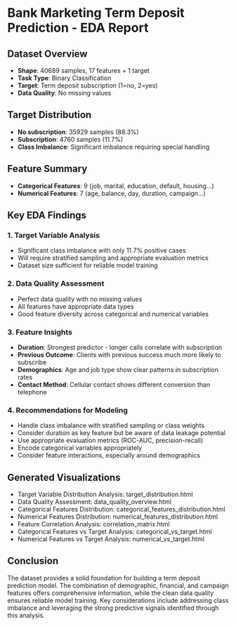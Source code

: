 # Bank Marketing Term Deposit Prediction - EDA Report

## Dataset Overview
- **Shape**: 40689 samples, 17 features + 1 target
- **Task Type**: Binary Classification
- **Target**: Term deposit subscription (1=no, 2=yes)
- **Data Quality**: No missing values

## Target Distribution
- **No subscription**: 35929 samples (88.3%)
- **Subscription**: 4760 samples (11.7%)
- **Class Imbalance**: Significant imbalance requiring special handling

## Feature Summary
- **Categorical Features**: 9 (job, marital, education, default, housing...)
- **Numerical Features**: 7 (age, balance, day, duration, campaign...)

## Key EDA Findings

### 1. Target Variable Analysis
- Significant class imbalance with only 11.7% positive cases
- Will require stratified sampling and appropriate evaluation metrics
- Dataset size sufficient for reliable model training

### 2. Data Quality Assessment  
- Perfect data quality with no missing values
- All features have appropriate data types
- Good feature diversity across categorical and numerical variables

### 3. Feature Insights
- **Duration**: Strongest predictor - longer calls correlate with subscription
- **Previous Outcome**: Clients with previous success much more likely to subscribe
- **Demographics**: Age and job type show clear patterns in subscription rates
- **Contact Method**: Cellular contact shows different conversion than telephone

### 4. Recommendations for Modeling
- Handle class imbalance with stratified sampling or class weights
- Consider duration as key feature but be aware of data leakage potential
- Use appropriate evaluation metrics (ROC-AUC, precision-recall)
- Encode categorical variables appropriately
- Consider feature interactions, especially around demographics

## Generated Visualizations
- Target Variable Distribution Analysis: target_distribution.html
- Data Quality Assessment: data_quality_overview.html
- Categorical Features Distribution: categorical_features_distribution.html
- Numerical Features Distribution: numerical_features_distribution.html
- Feature Correlation Analysis: correlation_matrix.html
- Categorical Features vs Target Analysis: categorical_vs_target.html
- Numerical Features vs Target Analysis: numerical_vs_target.html

## Conclusion
The dataset provides a solid foundation for building a term deposit prediction model. The combination of demographic, financial, and campaign features offers comprehensive information, while the clean data quality ensures reliable model training. Key considerations include addressing class imbalance and leveraging the strong predictive signals identified through this analysis.
